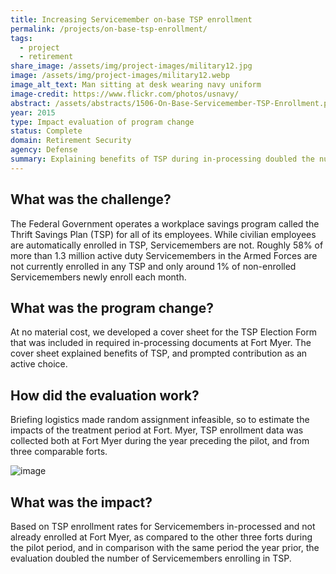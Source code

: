 ```yaml
---
title: Increasing Servicemember on-base TSP enrollment
permalink: /projects/on-base-tsp-enrollment/
tags:
  - project
  - retirement
share_image: /assets/img/project-images/military12.jpg
image: /assets/img/project-images/military12.webp
image_alt_text: Man sitting at desk wearing navy uniform
image-credit: https://www.flickr.com/photos/usnavy/
abstract: /assets/abstracts/1506-On-Base-Servicemember-TSP-Enrollment.pdf
year: 2015
type: Impact evaluation of program change
status: Complete
domain: Retirement Security
agency: Defense
summary: Explaining benefits of TSP during in-processing doubled the number of Servicemembers enrolling
---
```

## What was the challenge?
The Federal Government operates a workplace savings program called the Thrift Savings Plan (TSP) for all of its employees. While civilian employees are automatically enrolled in TSP, Servicemembers are not. Roughly 58% of more than 1.3 million active duty Servicemembers in the Armed Forces are not currently enrolled in any TSP and only around 1% of non-enrolled Servicemembers newly enroll each month.

## What was the program change?
At no material cost, we developed a cover sheet for the TSP Election Form that was included in required in-processing documents  at Fort Myer. The cover sheet explained benefits of TSP, and  prompted contribution as an active choice.

## How did the evaluation work?
Briefing logistics made random assignment infeasible, so to estimate the impacts of the treatment period at Fort. Myer, TSP enrollment data was collected both at Fort Myer during the year preceding the pilot, and from three comparable forts.

![image]({{site.baseurl}}/assets/img/project-images/1506-graph.webp)

## What was the impact?
Based on TSP enrollment rates for Servicemembers in-processed and not already enrolled at Fort Myer, as compared to the other three forts during the pilot period, and in comparison with the same period the year prior, the evaluation doubled the number of Servicemembers enrolling in TSP.
